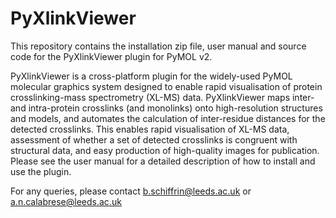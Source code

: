 # PyXlinkViewer
This repository contains the installation zip file, user manual and source code for the PyXlinkViewer plugin for PyMOL v2. 

PyXlinkViewer is a cross-platform plugin for the widely-used PyMOL molecular graphics system designed to enable rapid visualisation of protein crosslinking-mass spectrometry (XL-MS) data. PyXlinkViewer maps inter- and intra-protein crosslinks (and monolinks) onto high-resolution structures and models, and automates the calculation of inter-residue distances for the detected crosslinks. This enables rapid visualisation of XL-MS data, assessment of whether a set of detected crosslinks is congruent with structural data, and easy production of high-quality images for publication. Please see the user manual for a detailed description of how to install and use the plugin.

For any queries, please contact b.schiffrin@leeds.ac.uk or a.n.calabrese@leeds.ac.uk
